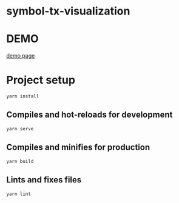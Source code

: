 symbol-tx-visualization
===

# DEMO

[demo page](https://ishidad2.github.io/symbol-tx-visualization/)

# Project setup
```
yarn install
```

## Compiles and hot-reloads for development
```
yarn serve
```

## Compiles and minifies for production
```
yarn build
```

## Lints and fixes files
```
yarn lint
```
